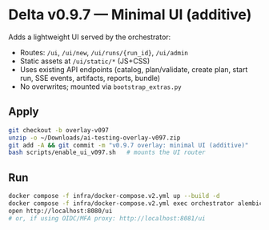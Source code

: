 # Delta v0.9.7 — Minimal UI (additive)

Adds a lightweight UI served by the orchestrator:
- Routes: `/ui`, `/ui/new`, `/ui/runs/{run_id}`, `/ui/admin`
- Static assets at `/ui/static/*` (JS+CSS)
- Uses existing API endpoints (catalog, plan/validate, create plan, start run, SSE events, artifacts, reports, bundle)
- No overwrites; mounted via `bootstrap_extras.py`

## Apply
```bash
git checkout -b overlay-v097
unzip -o ~/Downloads/ai-testing-overlay-v097.zip
git add -A && git commit -m "v0.9.7 overlay: minimal UI (additive)"
bash scripts/enable_ui_v097.sh   # mounts the UI router
```

## Run
```bash
docker compose -f infra/docker-compose.v2.yml up --build -d
docker compose -f infra/docker-compose.v2.yml exec orchestrator alembic upgrade head
open http://localhost:8080/ui
# or, if using OIDC/MFA proxy: http://localhost:8081/ui
```
